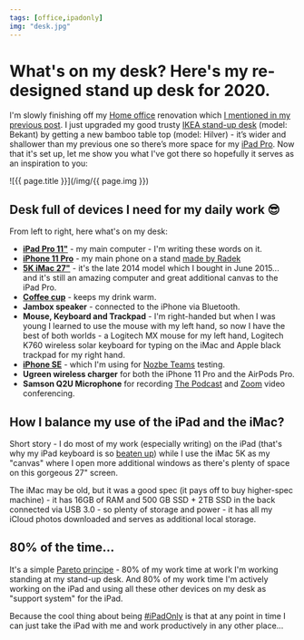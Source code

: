 ```yaml
---
tags: [office,ipadonly]
img: "desk.jpg"
---
```


# What's on my desk? Here's my re-designed stand up desk for 2020.

I'm slowly finishing off my [Home office](/tag/office) renovation which [I mentioned in my previous post](https://sliwinski.com/office2020). I just upgraded my good trusty [IKEA stand-up desk](https://sliwinski.com/homeoffice2015/) (model: Bekant) by getting a new bamboo table top (model: Hilver) - it’s wider and shallower than my previous one so there’s more space for my [iPad Pro](/tag/ipadonly). Now that it's set up, let me show you what I've got there so hopefully it serves as an inspiration to you:

<!--More-->

![{{ page.title }}](/img/{{ page.img }})



## Desk full of devices I need for my daily work 😎

From left to right, here what's on my desk:

- **[iPad Pro 11"](https://sliwinski.com/whichipad)** - my main computer - I'm writing these words on it.
- **[iPhone 11 Pro](https://sliwinski.com/photo)** - my main phone on a stand [made by Radek](https://sliwinski.com/thepodcast-195)
- **[5K iMac 27"](https://sliwinski.com/lastmac)** - it's the late 2014 model which I bought in June 2015... and it's still an amazing computer and great additional canvas to the iPad Pro.
- **[Coffee cup](https://sliwinski.com/coffee)** - keeps my drink warm.
- **Jambox speaker** - connected to the iPhone via Bluetooth.
- **Mouse, Keyboard and Trackpad** - I'm right-handed but when I was young I learned to use the mouse with my left hand, so now I have the best of both worlds - a Logitech MX mouse for my left hand, Logitech K760 wireless solar keyboard for typing on the iMac and Apple black trackpad for my right hand.
- **[iPhone SE](https://sliwinski.com/iphonese)** - which I'm using for [Nozbe Teams](https://nozbe.com/teams) testing.
- **Ugreen wireless charger** for both the iPhone 11 Pro and the AirPods Pro.
- **Samson Q2U Microphone** for recording [The Podcast](/tag/podcast) and [Zoom](https://sliwinski.com/zoom) video conferencing.

## How I balance my use of the iPad and the iMac?

Short story - I do most of my work (especially writing) on the iPad (that's why my iPad keyboard is so [beaten up](https://sliwinski.com/dad/)) while I use the iMac 5K as my "canvas" where I open more additional windows as there's plenty of space on this gorgeous 27" screen.

The iMac may be old, but it was a good spec (it pays off to buy higher-spec machine) - it has 16GB of RAM and 500 GB SSD + 2TB SSD in the back connected via USB 3.0 - so plenty of storage and power - it has all my iCloud photos downloaded and serves as additional local storage.

## 80% of the time...

It's a simple [Pareto principe](https://en.wikipedia.org/wiki/Pareto_principle) - 80% of my work time at work I'm working standing at my stand-up desk. And 80% of my work time I'm actively working on the iPad and using all these other devices on my desk as "support system" for the iPad.

Because the cool thing about being [#iPadOnly](/tag/ipadonly) is that at any point in time I can just take the iPad with me and work productively in any other place...

[n]: https://nozbe.com/?a=mike
[p]: https://thepodcast.fm/